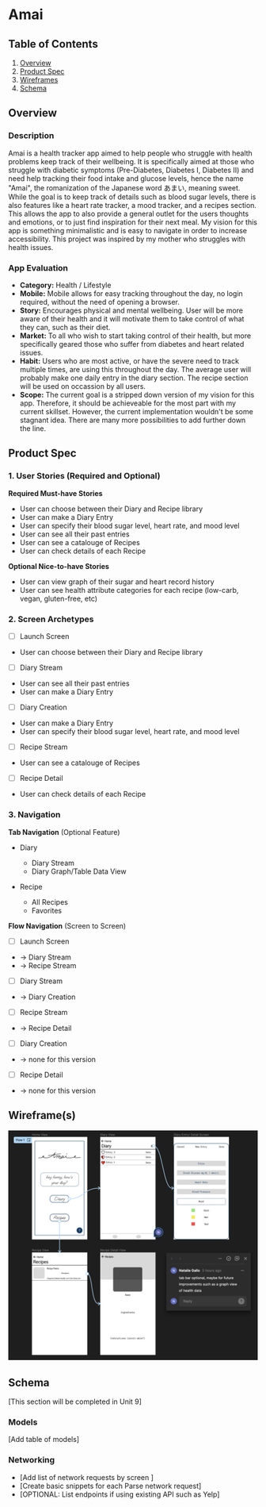 # Amai

## Table of Contents

1. [Overview](#Overview)
2. [Product Spec](#Product-Spec)
3. [Wireframes](#Wireframes)
4. [Schema](#Schema)

## Overview

### Description

Amai is a health tracker app aimed to help people who struggle with health problems keep track of their wellbeing. It is specifically aimed at those who struggle with diabetic symptoms (Pre-Diabetes, Diabetes I, Diabetes II) and need help tracking their food intake and glucose levels, hence the name "Amai", the romanization of the Japanese word あまい, meaning sweet. While the goal is to keep track of details such as blood sugar levels, there is also features like a heart rate tracker, a mood tracker, and a recipes section. This allows the app to also provide a general outlet for the users thoughts and emotions, or to just find inspiration for their next meal. My vision for this app is something minimalistic and is easy to navigate in order to increase accessibility. This project was inspired by my mother who struggles with health issues.

### App Evaluation

- **Category:** Health / Lifestyle
- **Mobile:** Mobile allows for easy tracking throughout the day, no login required, without the need of opening a browser. 
- **Story:** Encourages physical and mental wellbeing. User will be more aware of their health and it will motivate them to take control of what they can, such as their diet.
- **Market:** To all who wish to start taking control of their health, but more specifically geared those who suffer from diabetes and heart related issues.
- **Habit:** Users who are most active, or have the severe need to track multiple times, are using this throughout the day. The average user will probably make one daily entry in the diary section. The recipe section will be used on occassion by all users.
- **Scope:** The current goal is a stripped down version of my vision for this app. Therefore, it should be achieveable for the most part with my current skillset. However, the current implementation wouldn't be some stagnant idea. There are many more possibilities to add further down the line.  

## Product Spec

### 1. User Stories (Required and Optional)

**Required Must-have Stories**

* User can choose between their Diary and Recipe library
* User can make a Diary Entry
* User can specify their blood sugar level, heart rate, and mood level
* User can see all their past entries
* User can see a catalouge of Recipes
* User can check details of each Recipe

**Optional Nice-to-have Stories**

* User can view graph of their sugar and heart record history
* User can see health attribute categories for each recipe (low-carb, vegan, gluten-free, etc)

### 2. Screen Archetypes

- [ ] Launch Screen
* User can choose between their Diary and Recipe library
- [ ] Diary Stream
* User can see all their past entries
* User can make a Diary Entry
- [ ] Diary Creation
* User can make a Diary Entry
* User can specify their blood sugar level, heart rate, and mood level
- [ ] Recipe Stream
* User can see a catalouge of Recipes
- [ ] Recipe Detail
* User can check details of each Recipe

### 3. Navigation

**Tab Navigation** (Optional Feature)
 
* Diary
    * Diary Stream
    * Diary Graph/Table Data View

* Recipe
    * All Recipes
    * Favorites

**Flow Navigation** (Screen to Screen)

- [ ] Launch Screen
* -> Diary Stream
* -> Recipe Stream
- [ ] Diary Stream
* -> Diary Creation
- [ ] Recipe Stream
* -> Recipe Detail
- [ ] Diary Creation
* -> none for this version
- [ ] Recipe Detail
* -> none for this version

## Wireframe(s)

<img src="https://github.com/natalie-gallo/amai-app/blob/3bac97c1be8df1c84802bacac7a2941de6377b66/amai-app-v1-wireframe.png" width=600>

## Schema 

[This section will be completed in Unit 9]

### Models

[Add table of models]

### Networking

- [Add list of network requests by screen ]
- [Create basic snippets for each Parse network request]
- [OPTIONAL: List endpoints if using existing API such as Yelp]
